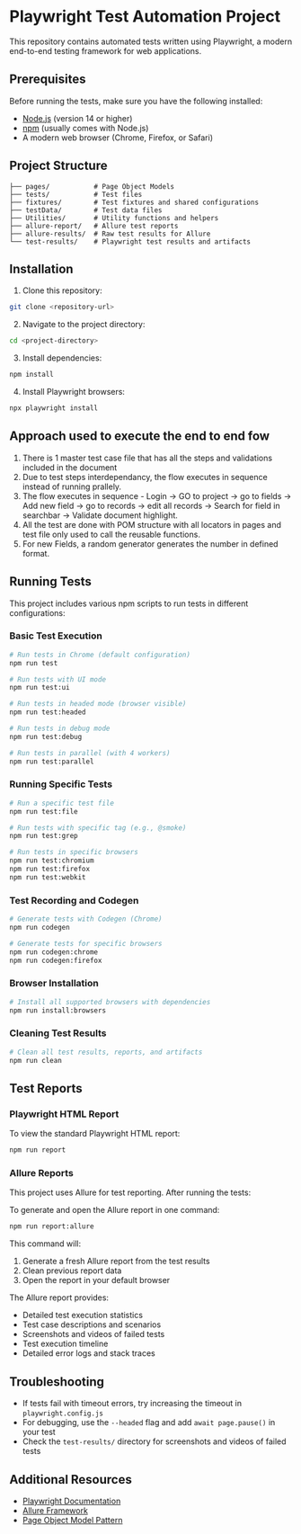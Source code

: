 # Playwright Test Automation Project

This repository contains automated tests written using Playwright, a modern end-to-end testing framework for web applications.

## Prerequisites

Before running the tests, make sure you have the following installed:
- [Node.js](https://nodejs.org/) (version 14 or higher)
- [npm](https://www.npmjs.com/) (usually comes with Node.js)
- A modern web browser (Chrome, Firefox, or Safari)

## Project Structure

```
├── pages/           # Page Object Models
├── tests/           # Test files
├── fixtures/        # Test fixtures and shared configurations
├── testData/        # Test data files
├── Utilities/       # Utility functions and helpers
├── allure-report/   # Allure test reports
├── allure-results/  # Raw test results for Allure
└── test-results/    # Playwright test results and artifacts
```

## Installation

1. Clone this repository:
```bash
git clone <repository-url>
```

2. Navigate to the project directory:
```bash
cd <project-directory>
```

3. Install dependencies:
```bash
npm install
```

4. Install Playwright browsers:
```bash
npx playwright install
```

## Approach used to execute the end to end fow

1. There is 1 master test case file that has all the steps and validations included in the document
2. Due to test steps interdependancy, the flow executes in sequence instead of running prallely.
3. The flow executes in sequence - Login -> GO to project -> go to fields -> Add new field -> go to records -> edit all records -> Search for field in searchbar -> Validate document highlight.
4. All the test are done with POM structure with all locators in pages and test file only used to call the reusable functions. 
5. For new Fields, a random generator generates the number in defined format.

## Running Tests

This project includes various npm scripts to run tests in different configurations:

### Basic Test Execution
```bash
# Run tests in Chrome (default configuration)
npm run test

# Run tests with UI mode
npm run test:ui

# Run tests in headed mode (browser visible)
npm run test:headed

# Run tests in debug mode
npm run test:debug

# Run tests in parallel (with 4 workers)
npm run test:parallel
```

### Running Specific Tests
```bash
# Run a specific test file
npm run test:file

# Run tests with specific tag (e.g., @smoke)
npm run test:grep

# Run tests in specific browsers
npm run test:chromium
npm run test:firefox
npm run test:webkit
```

### Test Recording and Codegen
```bash
# Generate tests with Codegen (Chrome)
npm run codegen

# Generate tests for specific browsers
npm run codegen:chrome
npm run codegen:firefox
```

### Browser Installation
```bash
# Install all supported browsers with dependencies
npm run install:browsers
```

### Cleaning Test Results
```bash
# Clean all test results, reports, and artifacts
npm run clean
```

## Test Reports

### Playwright HTML Report
To view the standard Playwright HTML report:
```bash
npm run report
```

### Allure Reports

This project uses Allure for test reporting. After running the tests:

To generate and open the Allure report in one command:
```bash
npm run report:allure
```

This command will:
1. Generate a fresh Allure report from the test results
2. Clean previous report data
3. Open the report in your default browser

The Allure report provides:
- Detailed test execution statistics
- Test case descriptions and scenarios
- Screenshots and videos of failed tests
- Test execution timeline
- Detailed error logs and stack traces


## Troubleshooting

- If tests fail with timeout errors, try increasing the timeout in `playwright.config.js`
- For debugging, use the `--headed` flag and add `await page.pause()` in your test
- Check the `test-results/` directory for screenshots and videos of failed tests

## Additional Resources

- [Playwright Documentation](https://playwright.dev/docs/intro)
- [Allure Framework](https://docs.qameta.io/allure/)
- [Page Object Model Pattern](https://playwright.dev/docs/pom)